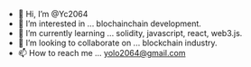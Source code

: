 - 👋 Hi, I’m @Yc2064
- 👀 I’m interested in ... blochainchain development.
- 🌱 I’m currently learning ... solidity, javascript, react, web3.js.
- 💞️ I’m looking to collaborate on ... blockchain industry.
- 📫 How to reach me ... yolo2064@gmail.com

<!---
Yc2064/Yc2064 is a ✨ special ✨ repository because its `README.md` (this file) appears on your GitHub profile.
You can click the Preview link to take a look at your changes.
--->
